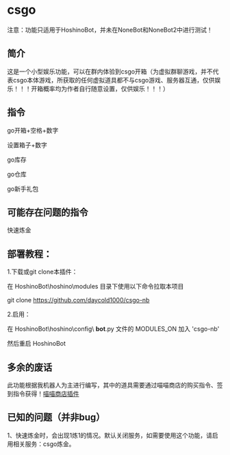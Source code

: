 # csgo
注意：功能只适用于HoshinoBot，并未在NoneBot和NoneBot2中进行测试！

## 简介
这是一个小型娱乐功能，可以在群内体验到csgo开箱（为虚拟群聊游戏，并不代表csgo本体游戏，所获取的任何虚拟道具都不与csgo游戏、服务器互通，仅供娱乐！！！开箱概率均为作者自行随意设置，仅供娱乐！！！）

## 指令
go开箱+空格+数字

设置箱子+数字

go库存

go仓库

go新手礼包

## 可能存在问题的指令
快速炼金

## 部署教程：
1.下载或git clone本插件：

在 HoshinoBot\hoshino\modules 目录下使用以下命令拉取本项目

git clone https://github.com/daycold1000/csgo-nb

2.启用：

在 HoshinoBot\hoshino\config\ **bot**.py 文件的 MODULES_ON 加入 'csgo-nb'

然后重启 HoshinoBot

## 多余的废话
此功能根据我机器人为主进行编写，其中的道具需要通过喵喵商店的购买指令、签到指令获得！[喵喵商店插件](https://github.com/daycold1000/miaoshop)

## 已知的问题（并非bug）
1、快速炼金时，会出现1炼1的情况。默认关闭服务，如需要使用这个功能，请启用相关服务：csgo炼金。
